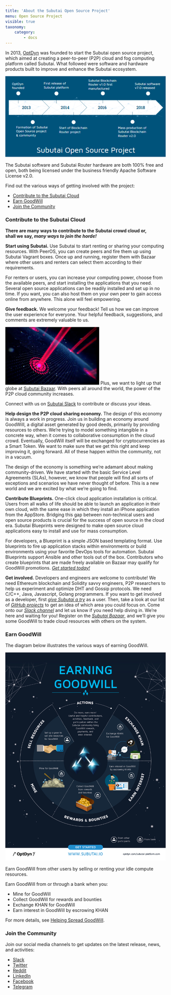 ```yaml
---
title: 'About the Subutai Open Source Project'
menu: Open Source Project
visible: true
taxonomy:
    category:
        - docs
---
```



In 2013, [OptDyn](https://optdyn.com) was founded to start the Subutai open source project, which aimed at creating a peer-to-peer (P2P) cloud and fog computing platform called Subutai. What followed were software and hardware products built to improve and enhance the Subutai ecosystem. 

![Project timeline](subutai_timeline.png)

The Subutai software and Subutai Router hardware are both 100% free and open, both being licensed under the business friendly Apache Software License v2.0.

Find out the various ways of getting involved with the project:
* [Contribute to the Subutai Cloud](#contribute)
* [Earn GoodWill](#goodwill)
* [Join the Community](#community)

### <a name="contribute"></a> Contribute to the Subutai Cloud

**There are many ways to contribute to the Subutai crowd cloud or, <br> shall we say, _many ways to join the horde!_**

**Start using Subutai.** Use Subutai to start renting or sharing your computing resources. With PeerOS, you can create peers and fire them up using Subutai Vagrant boxes. Once up and running, register them with Bazaar where other users and renters can select them according to their requirements.   

For renters or users, you can increase your computing power, choose from the available peers, and start installing the applications that you need. Several open source applications can be readily installed and set up in no time. If you want, you can also host them on your own peer to gain access online from anywhere. This alone will feel empowering.  

**Give feedback.** We welcome your feedback! Tell us how we can improve the user experience for everyone. Your helpful feedback, suggestions, and comments are extremely valuable to us.  

![](subutai_globe.png?classes=float-left) Plus, we want to light up that globe at [Subutai Bazaar](https://bazaar.subutai.io). With peers all around the world, the power of the P2P cloud community increases. </p> 

Connect with us on [Subutai Slack](https://slack.subutai.io) to contribute or discuss your ideas.

**Help design the P2P cloud sharing economy.** The design of this economy is always a work in progress. Join us in building an economy around GoodWill, a digital asset generated by good deeds, primarily by providing resources to others. We’re trying to model something intangible in a concrete way, when it comes to collaborative consumption in the cloud crowd. Eventually, GoodWill itself will be exchanged for cryptocurrencies as a Smart Token. We want to make sure that we get this right and keep improving it, going forward. All of these happen within the community, not in a vacuum.

The design of the economy is something we’re adamant about making community-driven. We have started with the basic Service Level Agreements (SLAs), however, we know that people will find all sorts of exceptions and scenarios we have never thought of before. This is a new world and we are excited by what we’re going to find.  

**Contribute Blueprints.** One-click cloud application installation is critical. Users from all walks of life should be able to launch an application in their own cloud, with the same ease in which they install an iPhone application from the AppStore. Bridging this gap between non-technical users and open source products is crucial for the success of open source in the cloud era. Subutai Blueprints were designed to make open source cloud applications easy to install and use for mass consumption.

For developers, a Blueprint is a simple JSON based templating format. Use blueprints to fire up application stacks within environments or build environments using your favorite DevOps tools for automation. Subutai Blueprints support Ansible and other tools out of the box. Contributors who create blueprints that are made freely available on Bazaar may qualify for GoodWill promotions. *[Get started today!](https://github.com/subutai-blueprints/hackathon/wiki/Writing-Subutai-Blueprints)*

**Get involved.** Developers and engineers are welcome to contribute! We need Ethereum blockchain and Solidity savvy engineers, P2P researchers to help us experiment and optimize DHT and Gossip protocols. We need C/C++, Java, Javascript, Golang programmers. If you want to get involved as a developer, first *[give Subutai a try](https://subutai.io/getting-started.html)* as a user. Then, take a look at our list of *[GitHub projects](https://github.com/subutai-io/)* to get an idea of which area you could focus on. Come onto our *[Slack channel](https://slack.subutai.io)* and let us know if you need help diving in. We’re here and waiting for you! Register on the *[Subutai Bazaar](https://bazaar.subutai.io/)*, and we’ll give you some GoodWill to trade cloud resources with others on the system.

### <a name="goodwill"></a> Earn GoodWill
The diagram below illustrates the various ways of earning GoodWill.

![Earning GoodWill](earning-goodwill-01.jpg)
 
Earn GoodWill from other users by selling or renting your idle compute resources.    

Earn GoodWill from or through a bank when you: 
   * Mine for GoodWill
   * Collect GoodWill for rewards and bounties
   * Exchange KHAN for GoodWill
   * Earn interest in GoodWill by escrowing KHAN

For more details, see [Helping Spread GoodWill](https://subutai.io/subutai-foss.html).  

### <a name="community"></a> Join the Community  
Join our social media channels to get updates on the latest release, news, and activities:  
* <a href="https://slack.subutai.io">Slack</a>
* <a href="https://twitter.com/Subutai_KHAN"> Twitter</a>
* <a href="https://www.reddit.com/r/SubutaiKHAN/"> Reddit</a>
* <a href="https://www.linkedin.com/company/subutai-social-cloud/"> LinkedIn</a>
* <a href="https://www.facebook.com/SubutaiKHAN/"> Facebook</a> 
* <a href="https://t.me/SubutaiKHAN">Telegram</a>
